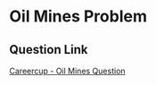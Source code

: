 # Oil Mines Problem

## Question Link

[Careercup - Oil Mines Question](https://www.careercup.com/question?id=5740719907012608)
